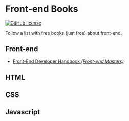 # Front-end Books

[![GitHub license](https://img.shields.io/badge/license-MIT-blue.svg)](https://raw.githubusercontent.com/kvnol/frontend-books/master/LICENSE)

Follow a list with free books (just free) about front-end.

## Front-end

- [Front-End Developer Handbook _(Front-end Masters)_](https://www.gitbook.com/book/frontendmasters/front-end-handbook-2017/)

## HTML

## CSS

## Javascript